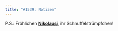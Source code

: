 ```yaml
---
title: "#1539: Notizen"
---
```


P.S.: Fröhlichen <a href="http://www.fonflatter.de/advent09"><strong>Nikolausi</strong></a>, ihr Schnuffelstrümpfchen!

